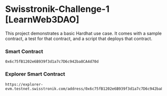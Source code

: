 # Swisstronik-Challenge-1 [LearnWeb3DAO]
This project demonstrates a basic Hardhat use case. It comes with a sample contract, a test for that contract, and a script that deploys that contract.

### Smart Contract
```
0x6c75fB1202e6B939f3d1a7c7D6c942ba8CA4d70d
```

### Explorer Smart Contract
```
https://explorer-evm.testnet.swisstronik.com/address/0x6c75fB1202e6B939f3d1a7c7D6c942ba8CA4d70d
```